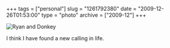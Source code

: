 +++
tags = ["personal"]
slug = "1261792380"
date = "2009-12-26T01:53:00"
type = "photo"
archive = ["2009-12"]
+++

![Ryan and Donkey][1]

I think I have found a new calling in life.

[1]: http://41.media.tumblr.com/tumblr_kv8la0ZakY1qaxyu1o1_r1_1280.png
